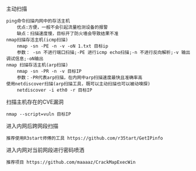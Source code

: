 主动扫描

    ping命令扫描内网中的存活主机
        优点:方便，一般不会引起流量检测设备的报警
        缺点：扫描速度慢，目标开了防火墙会导致结果不准
    nmap扫描存活主机(icmp扫描)
        nmap -sn -PE -n -v -oN 1.txt 目标ip
        参数： -sn 不进行端口扫描;-PE 进行icmp echo扫描;-n 不进行反向解析;-v 输出调试信息;-oN输出
    nmap 扫描存活主机(arp扫描)
        nmap -sn -PR -n -v 目标IP
        参数：-PR代表arp扫描，在内网中arp扫描速度最快且准确率高
    使用netdiscover扫描(arp扫描工具，既可以主动扫描也可以被动嗅探)
        netdiscover -i eth0 -r 目标IP
        
 扫描主机存在的CVE漏洞

    nmap --script=vuln 目标IP
    
    
 进入内网后跨网段扫描
 
    推荐使用R3start师傅的工具 https://github.com/r35tart/GetIPinfo
    
 进入内网对当前网段进行密码喷洒
 
    推荐项目 https://github.com/maaaaz/CrackMapExecWin
    
   

 
    


